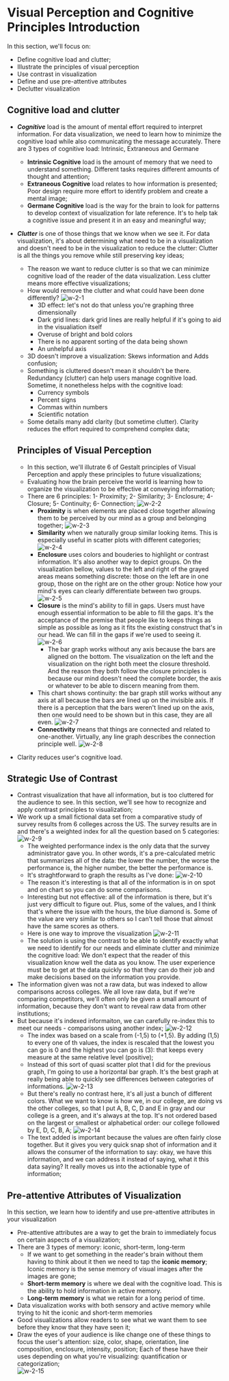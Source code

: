 # Visual Perception and Cognitive Principles Introduction

In this section, we'll focus on: 
- Define cognitive load and clutter;
- Illustrate the principles of visual perception
- Use contrast in visualization 
- Define and use pre-attentive attributes 
- Declutter visualization

## Cognitive load and clutter
- ***Cognitive*** load is the amount of mental effort required to interpret information. For data visualization, we need to learn how to minimize the cognitive load while also communicating the message accurately. There are 3 types of cognitive load: Intrinsic, Extraneous and Germane
  - **Intrinsic Cognitive** load is the amount of memory that we need to understand something. Different tasks requires different amounts of thought and attention;
  - **Extraneous Cognitive** load relates to how information is presented; Poor design require more effort to identify problem and create a mental image;
  - **Germane Cognitive** load is the way for the brain to look for patterns to develop context of visualization for late reference. It's to help tak a cognitive issue and present it in an easy and meaningful way;
- ***Clutter*** is one of those things that we know when we see it. For data visualization, it's about determining what need to be in a visualization and doesn't need to be in the visualization to reduce the clutter: Clutter is all the things you remove while still preserving key ideas; 
  - The reason we want to reduce clutter is so that we can minimize cognitive load of the reader of the data visualization. Less clutter means more effective visualizations; 
  - How would remove the clutter and what could have been done differently? 
  ![w-2-1](./w-2-1.png "w-2-1")
    - 3D effect: let's not do that unless you're graphing three dimensionally
    - Dark grid lines: dark grid lines are really helpful if it's going to aid in the visualiation itself
    - Overuse of bright and bold colors 
    - There is no apparent sorting of the data being shown 
    - An unhelpful axis
  - 3D doesn't improve a visualization: Skews information and Adds confusion; 
  - Something is cluttered doesn't mean it shouldn't be there. Redundancy (clutter) can help users manage cognitive load. Sometime, it nonetheless helps with the cognitive load: 
    - Currency symbols
    - Percent signs 
    - Commas within numbers 
    - Scientific notation
  - Some details many add clarity (but sometime clutter). Clarity reduces the effort required to comprehend complex data; 

  ## Principles of Visual Perception
  - In this section, we'll illutrate 6 of Gestalt principles of Visual Perception and apply these principles to future visualizations; 
  - Evaluating how the brain perceive the world is learning how to organize the visualization to be effective at conveying information; 
  - There are 6 principles: 1- Proximity; 2- Similarity; 3- Enclosure; 4- Closure; 5- Continuity; 6- Connection; 
    ![w-2-2](./w-2-2.jpg "w-2-2")
    - **Proximity** is when elements are placed close together allowing them to be perceived by our mind as a group and belonging together; 
    ![w-2-3](./w-2-3.jpg "w-2-3")
    - **Similarity** when we naturally group similar looking items. This is especially useful in scatter plots with different categories; 
    ![w-2-4](./w-2-4.jpg "w-2-4")
    - **Enclosure** uses colors and bouderies to highlight or contrast information. It's also another way to depict groups. On the visualization bellow, values to the left and right of the grayed areas means something discrete: those on the left are in one group, those on the right are on the other group: Notice how your mind's eyes can clearly differentiate between two groups. 
    ![w-2-5](./w-2-5.jpg "w-2-5")
    - **Closure** is the mind's ability to fill in gaps. Users must have enough essential information to be able to fill the gaps. It's the acceptance of the premise that people like to keeps things as simple as possible as long as it fits the existing construct that's in our head. We can fill in the gaps if we're used to seeing it. 
    ![w-2-6](./w-2-6.jpg "w-2-6")
       - The bar graph works without any axis because the bars are aligned on the bottom. The visualization on the left and the visualization on the right both meet the closure threshold. And the reason they both follow the closure principles is because our mind doesn't need the complete border, the axis or whatever to be able to discern meaning from them. 
    - This chart shows continuity: the bar graph still works without any axis at all because the bars are lined up on the invisible axis. If there is a perception that the bars weren't lined up on the axis, then one would need to be shown but in this case, they are all even. 
    ![w-2-7](./w-2-7.jpg "w-2-7")
    - **Connectivity** means that things are connected and related to one-another. Virtually, any line graph describes the connection principle well. 
    ![w-2-8](./w-2-8.jpg "w-2-8")
- Clarity reduces user's cognitive load. 

## Strategic Use of Contrast
- Contrast visualization that have all information, but is too cluttered for the audience to see. In this section, we'll see how to recognize and apply contrast principles to visualization; 
- We work up a small fictional data set from a comparative study of survey results from 6 colleges across the US. The survey results are in and there's a weighted index for all the question based on 5 categories: 
  ![w-2-9](./w-2-9.png "w-2-9")
  - The weighted performance index is the only data that the survey administrator gave you. In other words, it's a pre-calculated metric that summarizes all of the data: the lower the number, the worse the performance is, the higher number, the better the performance is. 
  - It's straghtforward to graph the results as I've done: 
  ![w-2-10](./w-2-10.png "w-2-10")
  - The reason it's interesting is that all of the information is in on spot and on chart so you can do some comparisons. 
  - Interesting but not effective: all of the information is there, but it's just very difficult to figure out. Plus, some of the values, and I think that's where the issue with the hours, the blue diamond is. Some of the value are very similar to others so I can't tell those that almost have the same scores as others. 
  - Here is one way to improve the visualization
  ![w-2-11](./w-2-11.png "w-2-11")
  - The solution is using the contrast to be able to identify exactly what we need to identify for our needs and eliminate clutter and minimize the cognitive load: We don't expect that the reader of this visualization know well the data as you know. The user experience must be to get at the data quickly so that they can do their job and make decisions based on the information you provide. 
- The information given was not a raw data, but was indexed to allow comparisons across colleges. We all love raw data, but if we're comparing competitors, we'll often only be given a small amount of information, because they don't want to reveal raw data from other institutions; 
- But because it's indexed informaiton, we can carefully re-index this to meet our needs - comparisons using another index; 
  ![w-2-12](./w-2-12.png "w-2-12")
  - The index was based on a scale from (-1,5) to (+1,5). By adding (1,5) to every one of th values, the index is rescaled that the lowest you can go is 0 and the highest you can go is (3): that keeps every measure at the same relative level (positive); 
  - Instead of this sort of quasi scatter plot that I did for the previous graph, I'm going to use a horizontal bar graph. It's the best graph at really being able to quickly see differences between categories of informations. 
  ![w-2-13](./w-2-13.png "w-2-13")
  - But there's really no contrast here, it's all just a bunch of different colors. What we want to know is how we, in our college, are doing vs the other colleges, so that I put A, B, C, D and E in gray and our college is a green, and it's always at the top. It's not ordered based on the largest or smallest or alphabetical order: our college followed by E, D, C, B, A; 
  ![w-2-14](./w-2-14.png "w-2-14")
  - The text added is important because the values are often fairly close together. But it gives you very quick snap shot of information and it allows the consumer of the information to say: okay, we have this information, and we can address it instead of saying, what it this data saying? It really moves us into the actionable type of information; 

## Pre-attentive Attributes of Visualization
In this section, we learn how to identify and use pre-attentive attributes in your visualization
- Pre-attentive attributes are a way to get the brain to immediately focus on certain aspects of a visualization; 
- There are 3 types of memory: iconic, short-term, long-term
  - If we want to get something in the reader's brain without them having to think about it then we need to tap the **iconic memory**; Iconic memory is the sense memory of visual images after the images are gone; 
  -  **Short-term memory** is where we deal with the cognitive load. This is the ability to hold information in active memory. 
  -  **Long-term memory** is what we retain for a long period of time. 
- Data visualization works with both sensory and active memory while trying to hit the iconic and short-term memories
- Good visualizations allow readers to see what we want them to see before they know that they have seen it; 
- Draw the eyes of your audience is like change one of these things to focus the user's attention: size, color, shape, orientation, line composition, enclosure, intensity, position; Each of these have their uses depending on what you're visualizing: quantification or categorization;  
  ![w-2-15](./w-2-15.png "w-2-15")